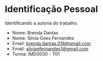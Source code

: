 # Identificação Pessoal

Identificando a autoria do trabalho.

- Nome: Brenda Dantas
- Nome: Silvia Goes Fernandes 
- Email: brenda.dantas.018@gmail.com
- Email: silviagfernandes1@gmail.com
- Turma: IMD0030 - T01

